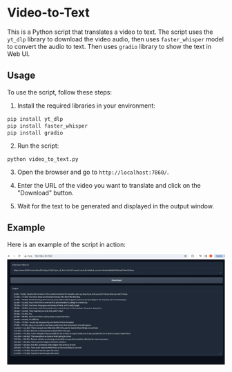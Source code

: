 # Video-to-Text 

This is a Python script that translates a video to text. The script uses the `yt_dlp` library to download the video audio, then uses `faster_whisper` model to convert the audio to text. Then uses `gradio` library to show the text in Web UI.

## Usage

To use the script, follow these steps:

1. Install the required libraries in your environment:

```
pip install yt_dlp
pip install faster_whisper
pip install gradio
```

2. Run the script:

```
python video_to_text.py
```

3. Open the browser and go to `http://localhost:7860/`.

4. Enter the URL of the video you want to translate and click on the "Download" button.

5. Wait for the text to be generated and displayed in the output window.

## Example

Here is an example of the script in action:

![image](images/example.png)
